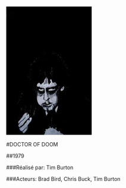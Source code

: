 ![alt text](https://github.com/phytophil/Filmographie-de-Tim-Burton/blob/main/images/Doctor_of_Doom_S-349231645-mmed.jpg)

#DOCTOR OF DOOM

##1979

###Réalisé par: Tim Burton

###Acteurs: Brad Bird, Chris Buck, Tim Burton

